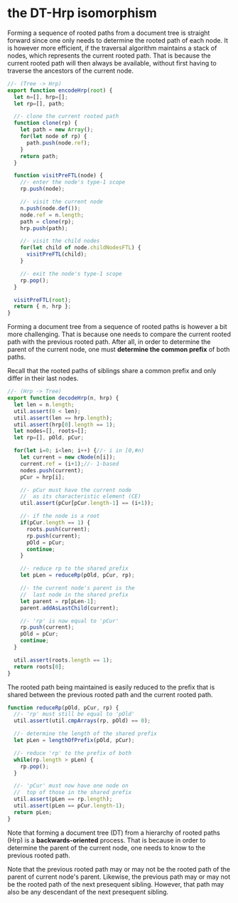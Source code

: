 
# the DT-Hrp isomorphism

Forming a sequence of rooted paths from a document tree is straight forward
since one only needs to determine the rooted path of each node. It is however
more efficient, if the traversal algorithm maintains a stack of nodes, which
represents the current rooted path. That is because the current rooted path
will then always be available, without first having to traverse the ancestors
of the current node.

```js
//- (Tree -> Hrp)
export function encodeHrp(root) {
  let n=[], hrp=[];
  let rp=[], path;

  //- clone the current rooted path
  function clone(rp) {
    let path = new Array();
    for(let node of rp) {
      path.push(node.ref);
    }
    return path;
  }

  function visitPreFTL(node) {
    //- enter the node's type-1 scope
    rp.push(node);

    //- visit the current node
    n.push(node.def());
    node.ref = n.length;
    path = clone(rp);
    hrp.push(path);

    //- visit the child nodes
    for(let child of node.childNodesFTL) {
      visitPreFTL(child);
    }

    //- exit the node's type-1 scope
    rp.pop();
  }

  visitPreFTL(root);
  return { n, hrp };
}
```

Forming a document tree from a sequence of rooted paths is however a bit more
challenging. That is because one needs to compare the current rooted path with
the previous rooted path. After all, in order to determine the parent of the
current node, one must **determine the common prefix** of both paths.

Recall that the rooted paths of siblings share a common prefix and only differ
in their last nodes.

```js
//- (Hrp -> Tree)
export function decodeHrp(n, hrp) {
  let len = n.length;
  util.assert(0 < len);
  util.assert(len == hrp.length);
  util.assert(hrp[0].length == 1);
  let nodes=[], roots=[];
  let rp=[], pOld, pCur;

  for(let i=0; i<len; i++) {//- i in [0,#n)
    let current = new cNode(n[i]);
    current.ref = (i+1);//- 1-based
    nodes.push(current);
    pCur = hrp[i];

    //- pCur must have the current node
    //  as its characteristic element (CE)
    util.assert(pCur[pCur.length-1] == (i+1));

    //- if the node is a root
    if(pCur.length == 1) {
      roots.push(current);
      rp.push(current);
      pOld = pCur;
      continue;
    }

    //- reduce rp to the shared prefix
    let pLen = reduceRp(pOld, pCur, rp);

    //- the current node's parent is the
    //  last node in the shared prefix
    let parent = rp[pLen-1];
    parent.addAsLastChild(current);

    //- 'rp' is now equal to 'pCur'
    rp.push(current);
    pOld = pCur;
    continue;
  }

  util.assert(roots.length == 1);
  return roots[0];
}
```

The rooted path being maintained is easily reduced to the prefix that is shared
between the previous rooted path and the current rooted path.

```js
function reduceRp(pOld, pCur, rp) {
  //- 'rp' must still be equal to 'pOld'
  util.assert(util.cmpArrays(rp, pOld) == 0);

  //- determine the length of the shared prefix
  let pLen = lengthOfPrefix(pOld, pCur);

  //- reduce 'rp' to the prefix of both
  while(rp.length > pLen) {
    rp.pop();
  }

  //- 'pCur' must now have one node on
  //  top of those in the shared prefix
  util.assert(pLen == rp.length);
  util.assert(pLen == pCur.length-1);
  return pLen;
}
```

Note that forming a document tree (DT) from a hierarchy of rooted paths (Hrp)
is a **backwards-oriented** process. That is because in order to determine the
parent of the current node, one needs to know to the previous rooted path.

Note that the previous rooted path may or may not be the rooted path of the
parent of current node's parent. Likewise, the previous path may or may not be
the rooted path of the next presequent sibling. However, that path may also be
any descendant of the next presequent sibling.
